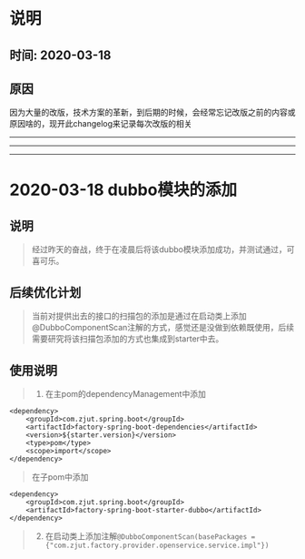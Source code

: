 # 说明
## 时间: 2020-03-18
## 原因
因为大量的改版，技术方案的革新，到后期的时候，会经常忘记改版之前的内容或原因啥的，现开此changelog来记录每次改版的相关

---
---
---

# 2020-03-18 dubbo模块的添加
## 说明
> 经过昨天的奋战，终于在凌晨后将该dubbo模块添加成功，并测试通过，可喜可乐。
## 后续优化计划
> 当前对提供出去的接口的扫描包的添加是通过在启动类上添加@DubboComponentScan注解的方式，感觉还是没做到依赖既使用，后续需要研究将该扫描包添加的方式也集成到starter中去。
## 使用说明
> 1. 在主pom的dependencyManagement中添加
```
<dependency>
    <groupId>com.zjut.spring.boot</groupId>
    <artifactId>factory-spring-boot-dependencies</artifactId>
    <version>${starter.version}</version>
    <type>pom</type>
    <scope>import</scope>
</dependency>
```
> 在子pom中添加
```
<dependency>
    <groupId>com.zjut.spring.boot</groupId>
    <artifactId>factory-spring-boot-starter-dubbo</artifactId>
</dependency>
```
> 2. 在启动类上添加注解`@DubboComponentScan(basePackages = {"com.zjut.factory.provider.openservice.service.impl"})`